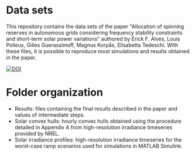 # Data sets
This repository contains the data sets of the paper "Allocation of spinning reserves in autonomous grids considering frequency stability constraints and short-term solar power variations" authored by Erick F. Alves, Louis Polleux, Gilles Guerassimoff, Magnus Korpås, Elisabetta Tedeschi. With these files, it is possible to reproduce most simulations and results obtained in the paper.

[![DOI](https://zenodo.org/badge/DOI/10.5281/zenodo.6334827.svg)](https://doi.org/10.5281/zenodo.6334827)

# Folder organization
- Results: files containing the final results described in the paper and values of intermediate steps. 
- Solar convex hulls: hourly convex hulls obtained using the procedure detailed in Appendix A from high-resolution irradiance timeseries provided by NREL.
- Solar irradiance profiles: high-resolution irradiance timeseries for the worst-case ramp scenarios used for simulations in MATLAB Simulink.
